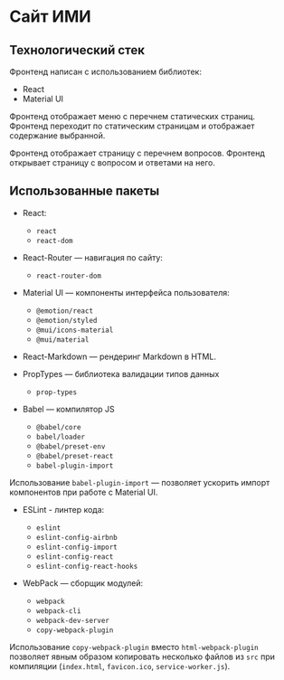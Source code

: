 # Сайт ИМИ

## Технологический стек

Фронтенд написан с использованием библиотек:

* React
* Material UI

Фронтенд отображает меню с перечнем статических страниц. Фронтенд переходит по статическим страницам и отображает содержание выбранной.

Фронтенд отображает страницу с перечнем вопросов. Фронтенд открывает страницу с вопросом и ответами на него.

## Использованные пакеты

* React:
  - `react`
  - `react-dom`

* React-Router — навигация по сайту:
  - `react-router-dom`

* Material UI — компоненты интерфейса пользователя:
  - `@emotion/react`
  - `@emotion/styled`
  - `@mui/icons-material`
  - `@mui/material`

* React-Markdown — рендеринг Markdown в HTML.

* PropTypes — библиотека валидации типов данных
  - `prop-types`

* Babel — компилятор JS
  - `@babel/core`
  - `babel/loader`
  - `@babel/preset-env`
  - `@babel/preset-react`
  - `babel-plugin-import`

Использование `babel-plugin-import` — позволяет ускорить импорт компонентов при работе с Material UI.

* ESLint - линтер кода:
  - `eslint`
  - `eslint-config-airbnb`
  - `eslint-config-import`
  - `eslint-config-react`
  - `eslint-config-react-hooks`

* WebPack — сборщик модулей:
  - `webpack`
  - `webpack-cli`
  - `webpack-dev-server`
  - `copy-webpack-plugin`

Использование `copy-webpack-plugin` вместо `html-webpack-plugin` позволяет явным образом копировать несколько файлов из `src` при компиляции (`index.html`, `favicon.ico`, `service-worker.js`).
